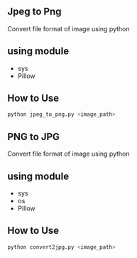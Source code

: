 ## Jpeg to Png

Convert file format of image using python

## using module

- sys
- Pillow

## How to Use

```bash
python jpeg_to_png.py <image_path>
```

## PNG to JPG

Convert file format of image using python

## using module

- sys
- os
- Pillow

## How to Use

```bash
python convert2jpg.py <image_path>
```
